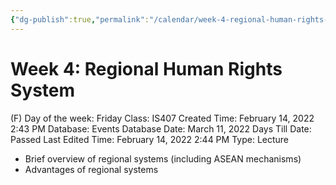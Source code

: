 ```yaml
---
{"dg-publish":true,"permalink":"/calendar/week-4-regional-human-rights-system/"}
---
```


# Week 4: Regional Human Rights System

(F) Day of the week: Friday
Class: IS407
Created Time: February 14, 2022 2:43 PM
Database: Events Database
Date: March 11, 2022
Days Till Date: Passed
Last Edited Time: February 14, 2022 2:44 PM
Type: Lecture

- Brief overview of regional systems (including ASEAN mechanisms)
- Advantages of regional systems